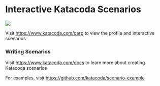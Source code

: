 # Interactive Katacoda Scenarios

[![](http://shields.katacoda.com/katacoda/carp/count.svg)](https://www.katacoda.com/carp "Get your profile on Katacoda.com")

Visit https://www.katacoda.com/carp to view the profile and interactive scenarios

### Writing Scenarios
Visit https://www.katacoda.com/docs to learn more about creating Katacoda scenarios

For examples, visit https://github.com/katacoda/scenario-example
